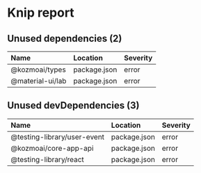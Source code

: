 # Knip report

## Unused dependencies (2)

| Name             | Location     | Severity |
| :--------------- | :----------- | :------- |
| @kozmoai/types | package.json | error    |
| @material-ui/lab | package.json | error    |

## Unused devDependencies (3)

| Name                        | Location     | Severity |
| :-------------------------- | :----------- | :------- |
| @testing-library/user-event | package.json | error    |
| @kozmoai/core-app-api     | package.json | error    |
| @testing-library/react      | package.json | error    |


